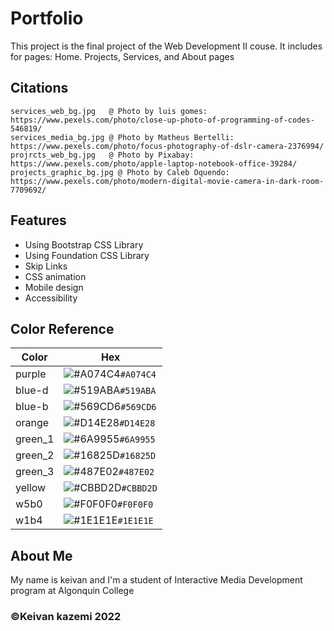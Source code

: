 
# Portfolio

This project is the final project of the Web Development II couse.
It includes for pages: Home. Projects, Services, and About pages


## Citations
    services_web_bg.jpg   @ Photo by luis gomes: https://www.pexels.com/photo/close-up-photo-of-programming-of-codes-546819/
    services_media_bg.jpg @ Photo by Matheus Bertelli: https://www.pexels.com/photo/focus-photography-of-dslr-camera-2376994/
    projrcts_web_bg.jpg   @ Photo by Pixabay: https://www.pexels.com/photo/apple-laptop-notebook-office-39284/
    projects_graphic_bg.jpg @ Photo by Caleb Oquendo: https://www.pexels.com/photo/modern-digital-movie-camera-in-dark-room-7709692/




## Features

- Using Bootstrap CSS Library
- Using Foundation CSS Library
- Skip Links
- CSS animation
- Mobile design
- Accessibility




## Color Reference
| Color             | Hex                                           |
| ----------------- | --------------------------------------------- |
| purple  | ![#A074C4](https://placehold.co/15x15/f03c15/1E1E1E.png)`#A074C4`|
| blue-d  | ![#519ABA](https://placehold.co/15x15/f03c15/1E1E1E.png)`#519ABA`|
| blue-b  | ![#569CD6](https://placehold.co/15x15/f03c15/1E1E1E.png)`#569CD6`|
| orange  | ![#D14E28](https://placehold.co/15x15/f03c15/1E1E1E.png)`#D14E28`|
| green_1 | ![#6A9955](https://placehold.co/15x15/f03c15/1E1E1E.png)`#6A9955`|
| green_2 | ![#16825D](https://placehold.co/15x15/f03c15/1E1E1E.png)`#16825D`|
| green_3 | ![#487E02](https://placehold.co/15x15/f03c15/1E1E1E.png)`#487E02`|
| yellow  | ![#CBBD2D](https://placehold.co/15x15/f03c15/1E1E1E.png)`#CBBD2D`|
| w5b0    | ![#F0F0F0](https://placehold.co/15x15/f03c15/1E1E1E.png)`#F0F0F0`|
| w1b4    | ![#1E1E1E](https://placehold.co/15x15/f03c15/F0F0F0.png)`#1E1E1E`|



##  About Me
My name is keivan and I'm a student of Interactive Media Development program at Algonquin College
### ©Keivan kazemi 2022


